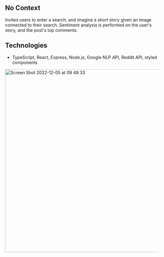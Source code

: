 ## No Context
Invites users to enter a search, and imagine a short story given an image connected to their search. Sentiment analysis is performed on the user's story, and the post's top comments.

## Technologies
- TypeScript, React, Express, Node.js, Google NLP API, Reddit API, styled components

<img width="600" alt="Screen Shot 2022-12-05 at 09 49 33 " src="https://user-images.githubusercontent.com/112890821/205666619-ec38471d-6d77-4f53-9ae4-5e7d83a0239b.png">
